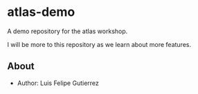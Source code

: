 # atlas-demo
A demo repository for the atlas workshop.

I will be more to this repository as we learn about more features.

## About

* Author: Luis Felipe Gutierrez
